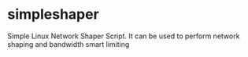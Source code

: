 simpleshaper
============

Simple Linux Network Shaper Script. It can be used to perform network shaping and bandwidth smart limiting

